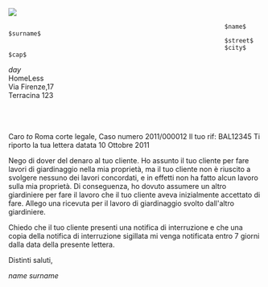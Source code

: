 ![](C:\Users\danie\Documents\diana_app\src\assets\logo.png)

    															$name$ $surname$
    															$street$
    															$city$ $cap$

$day$ \
HomeLess \
Via Firenze,17 \
Terracina 123

\
\
\
Caro $to$
Roma corte legale, Caso numero 2011/000012
Il tuo rif: BAL12345
Ti riporto la tua lettera datata 10 Ottobre 2011

Nego di dover del denaro al tuo cliente. Ho assunto il tuo cliente per fare lavori di giardinaggio nella mia proprietà, ma il tuo cliente non è riuscito a svolgere nessuno dei lavori concordati, e in effetti non ha fatto alcun lavoro sulla mia proprietà.
Di conseguenza, ho dovuto assumere un altro giardiniere per fare il lavoro che il tuo cliente aveva inizialmente accettato di fare. Allego una ricevuta per il lavoro di giardinaggio svolto dall'altro giardiniere.

Chiedo che il tuo cliente presenti una notifica di interruzione e che una copia della notifica di interruzione sigillata mi venga notificata entro 7 giorni dalla data della presente lettera.

Distinti saluti,

$name$ $surname$
